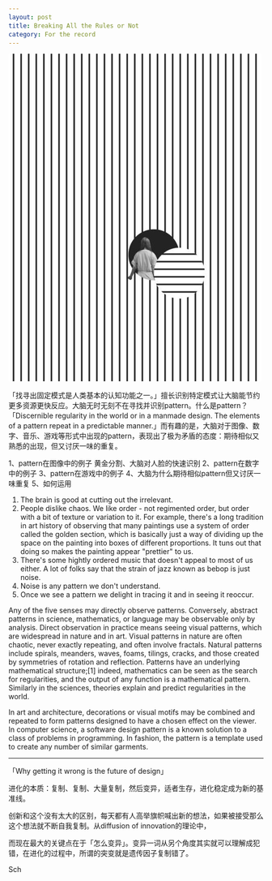 ```yaml
---
layout: post
title: Breaking All the Rules or Not
category: For the record
---
```


![set](/images/breaking.jpg "Breaking all the rules")

「找寻出固定模式是人类基本的认知功能之一。」擅长识别特定模式让大脑能节约更多资源更快反应。大脑无时无刻不在寻找并识别pattern。什么是pattern？「Discernible regularity in the world or in a manmade design. The elements of a pattern repeat in a predictable manner.」而有趣的是，大脑对于图像、数字、音乐、游戏等形式中出现的pattern，表现出了极为矛盾的态度：期待相似又熟悉的出现，但又讨厌一味的重复。


1、pattern在图像中的例子
	黄金分割、大脑对人脸的快速识别
2、pattern在数字中的例子
3、pattern在游戏中的例子
4、大脑为什么期待相似pattern但又讨厌一味重复
5、如何运用

1. The brain is good at cutting out the irrelevant.
2. People dislike chaos. We like order - not regimented order, but order with a bit of texture or variation to it. For example, there's a long tradition in art history of observing that many paintings use a system of order called the golden section, which is basically just a way of dividing up the space on the painting into boxes of different proportions. It tuns out that doing so makes the painting appear "prettier" to us.
3. There's some hightly ordered music that doesn't appeal to most of us either. A lot of folks say that the strain of jazz known as bebop is just noise.
4. Noise is any pattern we don't understand.
5. Once we see a pattern we delight in tracing it and in seeing it reoccur.



Any of the five senses may directly observe patterns. Conversely, abstract patterns in science, mathematics, or language may be observable only by analysis. Direct observation in practice means seeing visual patterns, which are widespread in nature and in art. Visual patterns in nature are often chaotic, never exactly repeating, and often involve fractals. Natural patterns include spirals, meanders, waves, foams, tilings, cracks, and those created by symmetries of rotation and reflection. Patterns have an underlying mathematical structure;[1] indeed, mathematics can be seen as the search for regularities, and the output of any function is a mathematical pattern. Similarly in the sciences, theories explain and predict regularities in the world.

In art and architecture, decorations or visual motifs may be combined and repeated to form patterns designed to have a chosen effect on the viewer. In computer science, a software design pattern is a known solution to a class of problems in programming. In fashion, the pattern is a template used to create any number of similar garments.  

----

「Why getting it wrong is the future of design」

进化的本质：复制、复制、大量复制，然后变异，适者生存，进化稳定成为新的基准线。

创新和这个没有太大的区别，每天都有人高举旗帜喊出新的想法，如果被接受那么这个想法就不断自我复制。从diffusion of innovation的理论中，

而现在最大的关键点在于「怎么变异」。变异一词从另个角度其实就可以理解成犯错，在进化的过程中，所谓的突变就是遗传因子复制错了。

Sch

 



















